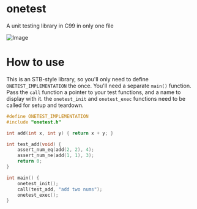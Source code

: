 # onetest
A unit testing library in C99 in only one file

![Image](https://github.com/user-attachments/assets/1b2d0699-ca24-47ae-88a7-9cfdf62521b1)

# How to use
This is an STB-style library, so you'll only need to define `ONETEST_IMPLEMENTATION`
the once. You'll need a separate `main()` function. Pass the `call` function a
pointer to your test functions, and a name to display with it. the `onetest_init`
and `onetest_exec` functions need to be called for setup and teardown.


```c
#define ONETEST_IMPLEMENTATION
#include "onetest.h"

int add(int x, int y) { return x + y; }

int test_add(void) {
    assert_num_eq(add(2, 2), 4);
    assert_num_ne(add(1, 1), 3);
    return 0;
}

int main() {
    onetest_init(); 
    call(test_add, "add two nums"); 
    onetest_exec(); 
}
```
